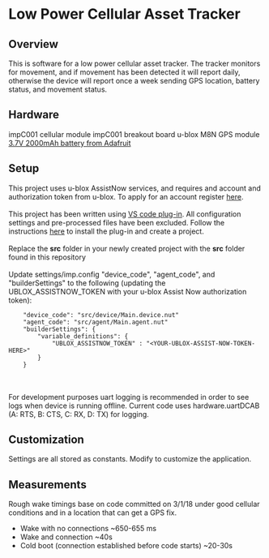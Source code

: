 # Low Power Cellular Asset Tracker

## Overview

This is software for a low power cellular asset tracker. The tracker monitors for movement, and if movement has been detected it will report daily, otherwise the device will report once a week sending GPS location, battery status, and movement status. 

## Hardware

impC001 cellular module
impC001 breakout board
u-blox M8N GPS module
[3.7V 2000mAh battery from Adafruit](https://www.adafruit.com/product/2011?gclid=EAIaIQobChMIh7uL6pP83AIVS0sNCh1NNQUsEAQYAiABEgKFA_D_BwE)

## Setup

This project uses u-blox AssistNow services, and requires and account and authorization token from u-blox. To apply for an account register [here](http://www.u-blox.com/services-form.html). 
<br>
<br>
This project has been written using [VS code plug-in](https://github.com/electricimp/vscode). All configuration settings and pre-processed files have been excluded. Follow the instructions [here](https://github.com/electricimp/vscode#installation) to install the plug-in and create a project. 
<br>
<br>
Replace the **src** folder in your newly created project with the **src** folder found in this repository
<br>
<br>
Update settings/imp.config "device_code", "agent_code", and "builderSettings" to the following (updating the UBLOX_ASSISTNOW_TOKEN with your u-blox Assist Now authorization token):

```
    "device_code": "src/device/Main.device.nut"
    "agent_code": "src/agent/Main.agent.nut"
    "builderSettings": {
        "variable_definitions": {
            "UBLOX_ASSISTNOW_TOKEN" : "<YOUR-UBLOX-ASSIST-NOW-TOKEN-HERE>"
        }
    }
```
<br>
<br>
For development purposes uart logging is recommended in order to see logs when device is running offline. Current code uses hardware.uartDCAB (A: RTS, B: CTS, C: RX, D: TX) for logging. 

## Customization

Settings are all stored as constants. Modify to customize the application.

## Measurements

Rough wake timings base on code committed on 3/1/18 under good cellular conditions and in a location that can get a GPS fix.

- Wake with no connections ~650-655 ms
- Wake and connection ~40s
- Cold boot (connection established before code starts) ~20-30s
